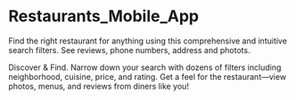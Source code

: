 # Restaurants_Mobile_App


Find the right restaurant for anything using this comprehensive and intuitive search filters. See reviews, phone numbers, address and photots. 

Discover & Find. Narrow down your search with dozens of filters including neighborhood, cuisine, price, and rating. Get a feel for the restaurant—view photos, menus, and reviews from diners like you!
